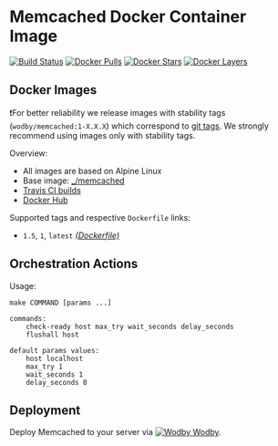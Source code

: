 # Memcached Docker Container Image

[![Build Status](https://travis-ci.org/wodby/memcached.svg?branch=master)](https://travis-ci.org/wodby/memcached)
[![Docker Pulls](https://img.shields.io/docker/pulls/wodby/memcached.svg)](https://hub.docker.com/r/wodby/memcached)
[![Docker Stars](https://img.shields.io/docker/stars/wodby/memcached.svg)](https://hub.docker.com/r/wodby/memcached)
[![Docker Layers](https://images.microbadger.com/badges/image/wodby/memcached.svg)](https://microbadger.com/images/wodby/memcached)

## Docker Images

❗For better reliability we release images with stability tags (`wodby/memcached:1-X.X.X`) which correspond to [git tags](https://github.com/wodby/memcached/releases). We strongly recommend using images only with stability tags. 

Overview:

* All images are based on Alpine Linux
* Base image: [_/memcached](https://hub.docker.com/r/_/memcached)
* [Travis CI builds](https://travis-ci.org/wodby/memcached) 
* [Docker Hub](https://hub.docker.com/r/wodby/memcached)

[_(Dockerfile)_]: https://github.com/wodby/memcached/tree/master/Dockerfile

Supported tags and respective `Dockerfile` links:

* `1.5`, `1`, `latest` [_(Dockerfile)_]

## Orchestration Actions

Usage:
```
make COMMAND [params ...]
 
commands:
    check-ready host max_try wait_seconds delay_seconds
    flushall host
    
default params values:
    host localhost
    max_try 1
    wait_seconds 1
    delay_seconds 0
```

## Deployment

Deploy Memcached to your server via [![Wodby](https://www.google.com/s2/favicons?domain=wodby.com) Wodby](https://cloud.wodby.com/stackhub).

